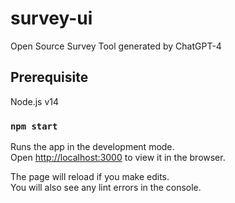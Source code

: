 # survey-ui
Open Source Survey Tool generated by ChatGPT-4

## Prerequisite
Node.js v14

### `npm start`

Runs the app in the development mode.\
Open [http://localhost:3000](http://localhost:3000) to view it in the browser.

The page will reload if you make edits.\
You will also see any lint errors in the console.